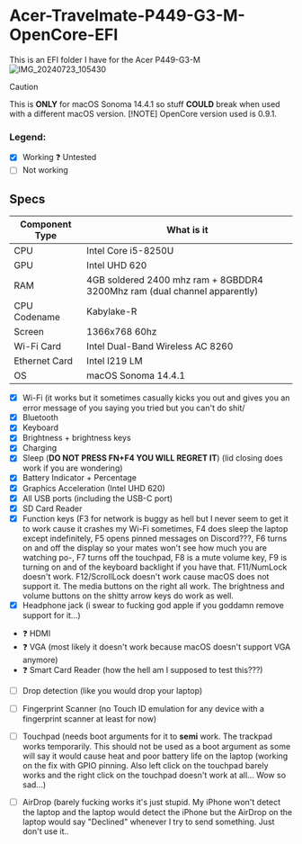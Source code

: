 # Acer-Travelmate-P449-G3-M-OpenCore-EFI
This is an EFI folder I have for the Acer P449-G3-M
![IMG_20240723_105430](https://github.com/user-attachments/assets/b50c4b27-0ca5-4f79-b240-63e9f4437f4e)
> [!CAUTION]
> This is **ONLY** for macOS Sonoma 14.4.1 so stuff **COULD** break when used with a different macOS version.
> [!NOTE]
> OpenCore version used is 0.9.1.
### Legend:
- [X] Working
 ❓ Untested
- [ ] Not working
## Specs
| Component Type | What is it |
| ------------- | ------------- |
| CPU | Intel Core i5-8250U |
| GPU | Intel UHD 620 |
| RAM | 4GB soldered 2400 mhz ram + 8GBDDR4 3200Mhz ram (dual channel apparently) |
| CPU Codename | Kabylake-R |
| Screen | 1366x768 60hz |
| Wi-Fi Card | Intel Dual-Band Wireless AC 8260 |
| Ethernet Card | Intel I219 LM |
| OS | macOS Sonoma 14.4.1 |

- [X] Wi-Fi (it works but it sometimes casually kicks you out and gives you an error message of you saying you tried but you can't do shit/
- [X] Bluetooth
- [X] Keyboard
- [X] Brightness + brightness keys
- [X] Charging
- [X] Sleep (**DO NOT PRESS FN+F4 YOU WILL REGRET IT**) (lid closing does work if you are wondering)
- [X] Battery Indicator + Percentage
- [X] Graphics Acceleration (Intel UHD 620)
- [X] All USB ports (including the USB-C port)
- [X] SD Card Reader
- [X] Function keys (F3 for network is buggy as hell but I never seem to get it to work cause it crashes my Wi-Fi sometimes, F4 does sleep the laptop except indefinitely, F5 opens pinned messages on Discord???, F6 turns on and off the display so your mates won't see how much you are watching po-, F7 turns off the touchpad, F8 is a mute volume key, F9 is turning on and of the keyboard backlight if you have that. F11/NumLock doesn't work. F12/ScrollLock doesn't work cause macOS does not support it. The media buttons on the right all work. The brightness and volume buttons on the shitty arrow keys do work as well.
- [X] Headphone jack (i swear to fucking god apple if you goddamn remove support for it...)
- ❓ HDMI
- ❓ VGA (most likely it doesn't work because macOS doesn't support VGA anymore)
- ❓ Smart Card Reader (how the hell am I supposed to test this???)
- [ ] Drop detection (like you would drop your laptop)
- [ ] Fingerprint Scanner (no Touch ID emulation for any device with a fingerprint scanner at least for now)
- [ ] Touchpad (needs boot arguments for it to **semi** work. The trackpad works temporarily. This should not be used as a boot argument as some will say it would cause heat and poor battery life on the laptop (working on the fix with GPIO pinning. Also left click on the touchpad barely works and the right click on the touchpad doesn't work at all... Wow so sad...)
- [ ] AirDrop (barely fucking works it's just stupid. My iPhone won't detect the laptop and the laptop would detect the iPhone but the AirDrop on the laptop would say "Declined" whenever I try to send something. Just don't use it..

